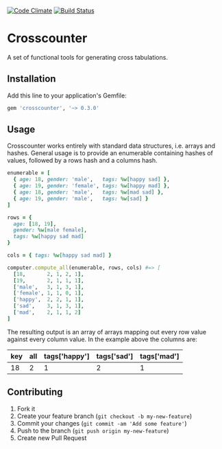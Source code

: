 [![Code Climate](https://codeclimate.com/github/sorentwo/crosscounter.png)](https://codeclimate.com/github/sorentwo/crosscounter)
[![Build Status](https://travis-ci.org/sorentwo/crosscounter.png?branch=master)](https://travis-ci.org/sorentwo/crosscounter)

# Crosscounter

A set of functional tools for generating cross tabulations.

## Installation

Add this line to your application's Gemfile:

```ruby
gem 'crosscounter', '~> 0.3.0'
```

## Usage

Crosscounter works entirely with standard data structures, i.e. arrays and
hashes. General usage is to provide an enumerable containing hashes of values,
followed by a rows hash and a columns hash.


```ruby
enumerable = [
  { age: 18, gender: 'male',   tags: %w[happy sad] },
  { age: 19, gender: 'female', tags: %w[happy mad] },
  { age: 18, gender: 'male',   tags: %w[mad sad] },
  { age: 19, gender: 'male',   tags: %w[sad] }
]

rows = {
  age: [18, 19],
  gender: %w[male female],
  tags: %w[happy sad mad]
}

cols = { tags: %w[happy sad mad] }

computer.compute_all(enumerable, rows, cols) #=> [
  [18,       2, 1, 2, 1],
  [19,       2, 1, 1, 1],
  ['male',   3, 1, 3, 1],
  ['female', 1, 1, 0, 1],
  ['happy',  2, 2, 1, 1],
  ['sad',    3, 1, 3, 1],
  ['mad',    2, 1, 1, 2]
]
```

The resulting output is an array of arrays mapping out every row value against
every column value. In the example above the columns are:

| key | all | tags['happy'] | tags['sad'] | tags['mad'] |
| --- | --- | ------------- | ----------- | ----------- |
| 18  | 2   | 1             | 2           | 1           |

## Contributing

1. Fork it
2. Create your feature branch (`git checkout -b my-new-feature`)
3. Commit your changes (`git commit -am 'Add some feature'`)
4. Push to the branch (`git push origin my-new-feature`)
5. Create new Pull Request
